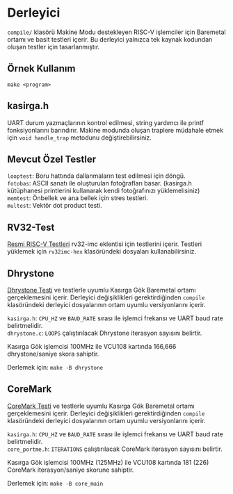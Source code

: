 # Derleyici

`compile/` klasörü Makine Modu destekleyen RISC-V işlemciler için Baremetal ortamı ve basit testleri içerir. Bu derleyici yalnızca tek kaynak kodundan oluşan testler için tasarlanmıştır.

## Örnek Kullanım

`make <program>`

## kasirga.h

UART durum yazmaçlarının kontrol edilmesi, string yardımcı ile printf fonksiyonlarını barındırır. Makine modunda oluşan traplere müdahale etmek için `void handle_trap` metodunu değiştirebilirsiniz.

## Mevcut Özel Testler

`looptest`: Boru hattında dallanmaların test edilmesi için döngü.\
`fotobas`: ASCII sanatı ile oluşturulan fotoğrafları basar. (kasirga.h kütüphanesi printlerini kullanarak kendi fotoğrafınızı yüklemelisiniz)\
`memtest`: Önbellek ve ana bellek için stres testleri.\
`multest`: Vektör dot product testi.

## RV32-Test

[Resmi RISC-V Testleri](https://github.com/riscv-software-src/riscv-tests) rv32-imc eklentisi için testlerini içerir. Testleri yüklemek için `rv32imc-hex` klasöründeki dosyaları kullanabilirsiniz.

## Dhrystone

[Dhrystone Testi](https://en.wikipedia.org/wiki/Dhrystone) ve testlerle uyumlu Kasırga Gök Baremetal ortamı gerçeklemesini içerir. Derleyici değişiklikleri gerektirdiğinden `compile` klasöründeki derleyici dosyalarının ortam uyumlu versiyonlarını içerir.

`kasirga.h`: `CPU_HZ` ve `BAUD_RATE` sırası ile işlemci frekansı ve UART baud rate belirtmelidir.\
`dhrystone.c`: `LOOPS` çalıştırılacak Dhrystone iterasyon sayısını belirtir.

Kasırga Gök işlemcisi 100MHz ile VCU108 kartında 166,666 dhrystone/saniye skora sahiptir.

Derlemek için: `make -B dhrystone`

## CoreMark

[CoreMark Testi](https://github.com/eembc/coremark) ve testlerle uyumlu Kasırga Gök Baremetal ortamı gerçeklemesini içerir. Derleyici değişiklikleri gerektirdiğinden `compile` klasöründeki derleyici dosyalarının ortam uyumlu versiyonlarını içerir.

`kasirga.h`: `CPU_HZ` ve `BAUD_RATE` sırası ile işlemci frekansı ve UART baud rate belirtmelidir.\
`core_portme.h`: `ITERATIONS` çalıştırılacak CoreMark iterasyon sayısını belirtir.

Kasırga Gök işlemcisi 100MHz (125MHz) ile VCU108 kartında 181 (226) CoreMark iterasyon/saniye skorune sahiptir.

Derlemek için: `make -B core_main`

